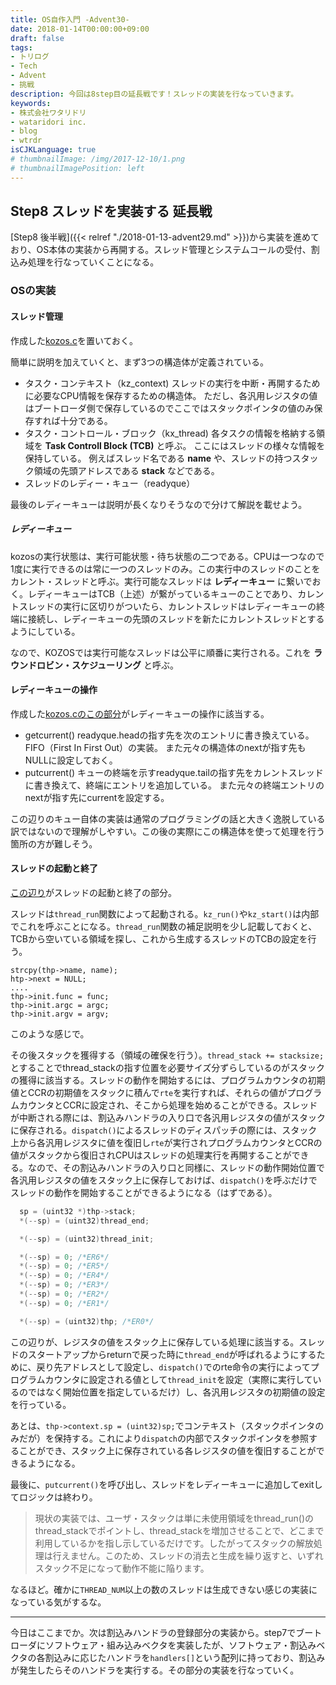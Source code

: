 ```yaml
---
title: OS自作入門 -Advent30-
date: 2018-01-14T00:00:00+09:00
draft: false
tags:
- トリログ
- Tech
- Advent
- 挑戦
description: 今回は8step目の延長戦です！スレッドの実装を行なっていきます。
keywords:
- 株式会社ワタリドリ
- wataridori inc.
- blog
- wtrdr
isCJKLanguage: true
# thumbnailImage: /img/2017-12-10/1.png
# thumbnailImagePosition: left
---
```


## Step8 スレッドを実装する 延長戦

[Step8 後半戦]({{< relref "./2018-01-13-advent29.md" >}})から実装を進めており、OS本体の実装から再開する。スレッド管理とシステムコールの受付、割込み処理を行なっていくことになる。

### OSの実装

#### スレッド管理

作成した[kozos.c](https://github.com/wtrdr/os-advent2017/blob/master/08/os/kozos.c#L1-L43)を置いておく。

簡単に説明を加えていくと、まず3つの構造体が定義されている。

- タスク・コンテキスト（kz_context)
      スレッドの実行を中断・再開するために必要なCPU情報を保存するための構造体。
      ただし、各汎用レジスタの値はブートローダ側で保存しているのでここではスタックポインタの値のみ保存すれば十分である。
- タスク・コントロール・ブロック（kx_thread)
      各タスクの情報を格納する領域を **Task Controll Block (TCB)** と呼ぶ。
      ここにはスレッドの様々な情報を保持している。
      例えばスレッド名である **name** や、スレッドの持つスタック領域の先頭アドレスである **stack** などである。
- スレッドのレディー・キュー（readyque）

最後のレディーキューは説明が長くなりそうなので分けて解説を載せよう。

##### レディーキュー

kozosの実行状態は、実行可能状態・待ち状態の二つである。CPUは一つなので1度に実行できるのは常に一つのスレッドのみ。この実行中のスレッドのことをカレント・スレッドと呼ぶ。実行可能なスレッドは **レディーキュー** に繋いでおく。レディーキューはTCB（上述）が繋がっているキューのことであり、カレントスレッドの実行に区切りがついたら、カレントスレッドはレディーキューの終端に接続し、レディーキューの先頭のスレッドを新たにカレントスレッドとするようにしている。

なので、KOZOSでは実行可能なスレッドは公平に順番に実行される。これを **ラウンドロビン・スケジューリング** と呼ぶ。

#### レディーキューの操作

作成した[kozos.cのこの部分](https://github.com/wtrdr/os-advent2017/blob/master/08/os/kozos.c#L45-L73)がレディーキューの操作に該当する。

- getcurrent()
       readyque.headの指す先を次のエントリに書き換えている。
       FIFO（First In First Out）の実装。
       また元々の構造体のnextが指す先もNULLに設定しておく。
- putcurrent()
       キューの終端を示すreadyque.tailの指す先をカレントスレッドに書き換えて、終端にエントリを追加している。
       また元々の終端エントリのnextが指す先にcurrentを設定する。

この辺りのキュー自体の実装は通常のプログラミングの話と大きく逸脱している訳ではないので理解がしやすい。この後の実際にこの構造体を使って処理を行う箇所の方が難しそう。

#### スレッドの起動と終了

[この辺り](https://github.com/wtrdr/os-advent2017/blob/master/08/os/kozos.c#L75-L147)がスレッドの起動と終了の部分。

スレッドは`thread_run`関数によって起動される。`kz_run()`や`kz_start()`は内部でこれを呼ぶことになる。`thread_run`関数の補足説明を少し記載しておくと、TCBから空いている領域を探し、これから生成するスレッドのTCBの設定を行う。

```
strcpy(thp->name, name);
htp->next = NULL;
....
thp->init.func = func;
thp->init.argc = argc;
thp->init.argv = argv;
```

このような感じで。

その後スタックを獲得する（領域の確保を行う）。`thread_stack += stacksize;`とすることでthread_stackの指す位置を必要サイズ分ずらしているのがスタックの獲得に該当する。スレッドの動作を開始するには、プログラムカウンタの初期値とCCRの初期値をスタックに積んで`rte`を実行すれば、それらの値がプログラムカウンタとCCRに設定され、そこから処理を始めることができる。スレッドが中断される際には、割込みハンドラの入り口で各汎用レジスタの値がスタックに保存される。`dispatch()`によるスレッドのディスパッチの際には、スタック上から各汎用レジスタに値を復旧し`rte`が実行されプログラムカウンタとCCRの値がスタックから復旧されCPUはスレッドの処理実行を再開することができる。なので、その割込みハンドラの入り口と同様に、スレッドの動作開始位置で各汎用レジスタの値をスタック上に保存しておけば、`dispatch()`を呼ぶだけでスレッドの動作を開始することができるようになる（はずである）。

```c
  sp = (uint32 *)thp->stack;
  *(--sp) = (uint32)thread_end;

  *(--sp) = (uint32)thread_init;

  *(--sp) = 0; /*ER6*/
  *(--sp) = 0; /*ER5*/
  *(--sp) = 0; /*ER4*/
  *(--sp) = 0; /*ER3*/
  *(--sp) = 0; /*ER2*/
  *(--sp) = 0; /*ER1*/

  *(--sp) = (uint32)thp; /*ER0*/
```

この辺りが、レジスタの値をスタック上に保存している処理に該当する。スレッドのスタートアップからreturnで戻った時に`thread_end`が呼ばれるようにするために、戻り先アドレスとして設定し、`dispatch()`でのrte命令の実行によってプログラムカウンタに設定される値として`thread_init`を設定（実際に実行しているのではなく開始位置を指定しているだけ）し、各汎用レジスタの初期値の設定を行っている。

あとは、`thp->context.sp = (uint32)sp;`でコンテキスト（スタックポインタのみだが）を保持する。これにより`dispatch`の内部でスタックポインタを参照することができ、スタック上に保存されている各レジスタの値を復旧することができるようになる。

最後に、`putcurrent()`を呼び出し、スレッドをレディーキューに追加してexitしてロジックは終わり。

> 現状の実装では、ユーザ・スタックは単に未使用領域をthread_run()のthread_stackでポイントし、thread_stackを増加させることで、どこまで利用しているかを指し示しているだけです。したがってスタックの解放処理は行えません。このため、スレッドの消去と生成を繰り返すと、いずれスタック不足になって動作不能に陥ります。

なるほど。確かに`THREAD_NUM`以上の数のスレッドは生成できない感じの実装になっている気がするな。

-------------------------------

今日はここまでか。次は割込みハンドラの登録部分の実装から。step7でブートローダにソフトウェア・組み込みベクタを実装したが、ソフトウェア・割込みベクタの各割込みに応じたハンドラを`handlers[]`という配列に持っており、割込みが発生したらそのハンドラを実行する。その部分の実装を行なっていく。
